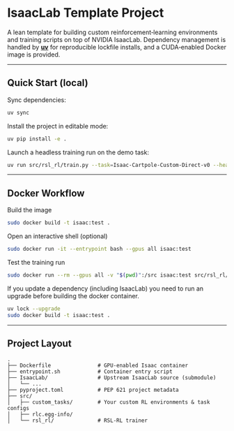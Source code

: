 # IsaacLab Template Project

A lean template for building custom reinforcement‑learning environments and training scripts on top of NVIDIA IsaacLab. Dependency management is handled by **[uv](https://github.com/astral-sh/uv)** for reproducible lockfile installs, and a CUDA‑enabled Docker image is provided.

---

## Quick Start (local)

Sync dependencies:

```bash
uv sync
```

Install the project in editable mode:

```bash
uv pip install -e .
```

Launch a headless training run on the demo task:

```bash
uv run src/rsl_rl/train.py --task=Isaac-Cartpole-Custom-Direct-v0 --headless
```

---

## Docker Workflow

Build the image

```bash
sudo docker build -t isaac:test .
```

Open an interactive shell (optional)

```bash
sudo docker run -it --entrypoint bash --gpus all isaac:test
```

Test the training run

```bash
sudo docker run --rm --gpus all -v "$(pwd)":/src isaac:test src/rsl_rl/train.py --task=Isaac-Cartpole-Custom-Direct-v0 --headless
```

If you update a dependency (including IsaacLab) you need to run an upgrade before building the docker container.

```bash
uv lock --upgrade
sudo docker build -t isaac:test .
```


---

## Project Layout

```
.
├── Dockerfile               # GPU-enabled Isaac container
├── entrypoint.sh            # Container entry script
├── IsaacLab/                # Upstream IsaacLab source (submodule)
│   └── ...
├── pyproject.toml           # PEP 621 project metadata
├── src/
│   ├── custom_tasks/        # Your custom RL environments & task configs
│   ├── rlc.egg-info/
│   └── rsl_rl/              # RSL‑RL trainer
```
